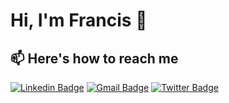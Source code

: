 # Hi, I'm Francis 👋

## 📫 Here's how to reach me
[![Linkedin Badge](https://img.shields.io/badge/-Francisw-blue?style=flat-square&logo=Linkedin&logoColor=white&link=https://www.linkedin.com/in/francis-w-79199312a/)](https://www.linkedin.com/in/francis-w-79199312a/)
[![Gmail Badge](https://img.shields.io/badge/Fwan1999@gmail.com-c14438?style=flat-square&logo=Gmail&logoColor=white&link=mailto:Fwan1999@gmail.com)](mailto:Fwan1999@gmail.com)
[![Twitter Badge](https://img.shields.io/badge/@oFwano-blue?style=flat-square&logo=Twitter&logoColor=white&link=https://twitter.com/oFwano)](https://twitter.com/oFwano)


<!---
oFwano/oFwano is a ✨ special ✨ repository because its `README.md` (this file) appears on your GitHub profile.
You can click the Preview link to take a look at your changes.
--->
